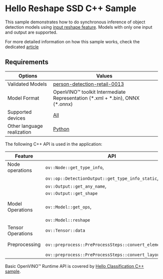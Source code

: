 # Hello Reshape SSD C++ Sample

This sample demonstrates how to do synchronous inference of object detection models using [input reshape feature](https://docs.openvino.ai/2024/openvino-workflow/running-inference/changing-input-shape.html).
Models with only one input and output are supported.

For more detailed information on how this sample works, check the dedicated [article](https://docs.openvino.ai/2024/learn-openvino/openvino-samples/hello-reshape-ssd.html)

## Requirements

| Options                     | Values                                                                                                                                   |
| ----------------------------| -----------------------------------------------------------------------------------------------------------------------------------------|
| Validated Models            | [person-detection-retail-0013](https://github.com/openvinotoolkit/open_model_zoo/tree/master/models/intel/person-detection-retail-0013)  |
| Model Format                | OpenVINO™ toolkit Intermediate Representation (\*.xml + \*.bin), ONNX (\*.onnx)                                                          |
| Supported devices           | [All](https://docs.openvino.ai/2024/about-openvino/compatibility-and-support/supported-devices.html)                                     |
| Other language realization  | [Python](https://docs.openvino.ai/2024/learn-openvino/openvino-samples/hello-reshape-ssd.html)                                           |

The following C++ API is used in the application:

| Feature                  | API                                                         | Description                                    |
| -------------------------| ------------------------------------------------------------|------------------------------------------------|
| Node operations          | ``ov::Node::get_type_info``,                                | Get a node info                                |
|                          | ``ov::op::DetectionOutput::get_type_info_static``,          |                                                |
|                          | ``ov::Output::get_any_name``,                               |                                                |
|                          | ``ov::Output::get_shape``                                   |                                                |
| Model Operations         | ``ov::Model::get_ops``,                                     | Get model nodes, reshape input                 |
|                          | ``ov::Model::reshape``                                      |                                                |
| Tensor Operations        | ``ov::Tensor::data``                                        | Get a tensor data                              |
| Preprocessing            | ``ov::preprocess::PreProcessSteps::convert_element_type``,  | Model input preprocessing                      |
|                          | ``ov::preprocess::PreProcessSteps::convert_layout``         |                                                |


Basic OpenVINO™ Runtime API is covered by [Hello Classification C++ sample](https://docs.openvino.ai/2024/learn-openvino/openvino-samples/hello-classification.html).
